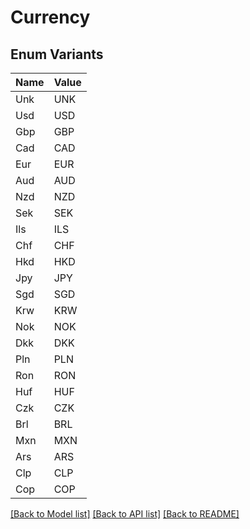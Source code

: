 # Currency

## Enum Variants

| Name | Value |
|---- | -----|
| Unk | UNK |
| Usd | USD |
| Gbp | GBP |
| Cad | CAD |
| Eur | EUR |
| Aud | AUD |
| Nzd | NZD |
| Sek | SEK |
| Ils | ILS |
| Chf | CHF |
| Hkd | HKD |
| Jpy | JPY |
| Sgd | SGD |
| Krw | KRW |
| Nok | NOK |
| Dkk | DKK |
| Pln | PLN |
| Ron | RON |
| Huf | HUF |
| Czk | CZK |
| Brl | BRL |
| Mxn | MXN |
| Ars | ARS |
| Clp | CLP |
| Cop | COP |


[[Back to Model list]](../README.md#documentation-for-models) [[Back to API list]](../README.md#documentation-for-api-endpoints) [[Back to README]](../README.md)


